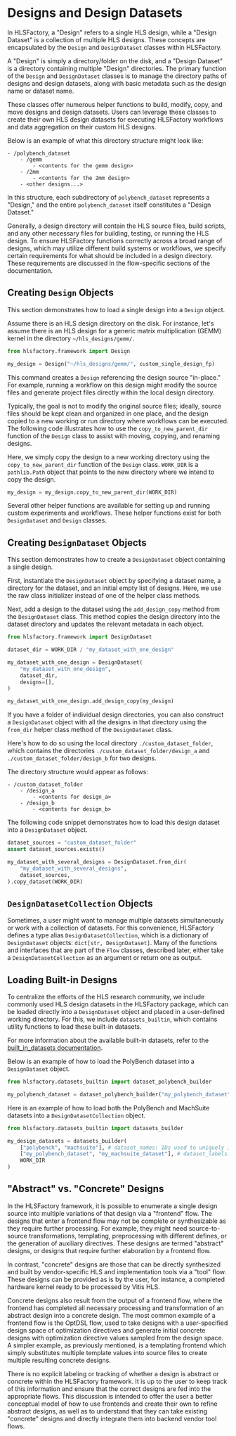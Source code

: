 # Designs and Design Datasets

In HLSFactory, a "Design" refers to a single HLS design, while a "Design Dataset" is a collection of multiple HLS designs. These concepts are encapsulated by the `Design` and `DesignDataset` classes within HLSFactory.

A "Design" is simply a directory/folder on the disk, and a "Design Dataset" is a directory containing multiple "Design" directories. The primary function of the `Design` and `DesignDataset` classes is to manage the directory paths of designs and design datasets, along with basic metadata such as the design name or dataset name.

These classes offer numerous helper functions to build, modify, copy, and move designs and design datasets. Users can leverage these classes to create their own HLS design datasets for executing HLSFactory workflows and data aggregation on their custom HLS designs.

Below is an example of what this directory structure might look like:

```text
- /polybench_dataset
    - /gemm
        - <contents for the gemm design>
    - /2mm
        - <contents for the 2mm design>
    - <other designs...>
```

In this structure, each subdirectory of `polybench_dataset` represents a "Design," and the entire `polybench_dataset` itself constitutes a "Design Dataset."

Generally, a design directory will contain the HLS source files, build scripts, and any other necessary files for building, testing, or running the HLS design. To ensure HLSFactory functions correctly across a broad range of designs, which may utilize different build systems or workflows, we specify certain requirements for what should be included in a design directory. These requirements are discussed in the flow-specific sections of the documentation.

## Creating `Design` Objects

This section demonstrates how to load a single design into a `Design` object.

Assume there is an HLS design directory on the disk. For instance, let's assume there is an HLS design for a generic matrix multiplication (GEMM) kernel in the directory `~/hls_designs/gemm/`.

```python
from hlsfactory.framework import Design

my_design = Design("~/hls_designs/gemm/", custom_single_design_fp)
```

This command creates a `Design` referencing the design source "in-place." For example, running a workflow on this design might modify the source files and generate project files directly within the local design directory. 

Typically, the goal is not to modify the original source files; ideally, source files should be kept clean and organized in one place, and the design copied to a new working or run directory where workflows can be executed. The following code illustrates how to use the `copy_to_new_parent_dir` function of the `Design` class to assist with moving, copying, and renaming designs.

Here, we simply copy the design to a new working directory using the `copy_to_new_parent_dir` function of the `Design` class. `WORK_DIR` is a `pathlib.Path` object that points to the new directory where we intend to copy the design.

```python
my_design = my_design.copy_to_new_parent_dir(WORK_DIR)
```

Several other helper functions are available for setting up and running custom experiments and workflows. These helper functions exist for both `DesignDataset` and `Design` classes.

## Creating `DesignDataset` Objects

This section demonstrates how to create a `DesignDataset` object containing a single design.

First, instantiate the `DesignDataset` object by specifying a dataset name, a directory for the dataset, and an initial empty list of designs. Here, we use the raw class initializer instead of one of the helper class methods.

Next, add a design to the dataset using the `add_design_copy` method from the `DesignDataset` class. This method copies the design directory into the dataset directory and updates the relevant metadata in each object.

```python
from hlsfactory.framework import DesignDataset

dataset_dir = WORK_DIR / "my_dataset_with_one_design"

my_dataset_with_one_design = DesignDataset(
    "my_dataset_with_one_design",
    dataset_dir,
    designs=[],
)

my_dataset_with_one_design.add_design_copy(my_design)
```

If you have a folder of individual design directories, you can also construct a `DesignDataset` object with all the designs in that directory using the `from_dir` helper class method of the `DesignDataset` class.

Here's how to do so using the local directory `./custom_dataset_folder`, which contains the directories `./custom_dataset_folder/design_a` and `./custom_dataset_folder/design_b` for two designs.

The directory structure would appear as follows:

```text
- /custom_dataset_folder
    - /design_a
        - <contents for design_a>
    - /design_b
        - <contents for design_b>
```

The following code snippet demonstrates how to load this design dataset into a `DesignDataset` object.

```python
dataset_sources = "custom_dataset_folder"
assert dataset_sources.exists()

my_dataset_with_several_designs = DesignDataset.from_dir(
    "my_dataset_with_several_designs",
    dataset_sources,
).copy_dataset(WORK_DIR)
```

## `DesignDatasetCollection` Objects

Sometimes, a user might want to manage multiple datasets simultaneously or work with a collection of datasets. For this convenience, HLSFactory defines a type alias `DesignDatasetCollection`, which is a dictionary of `DesignDataset` objects: `dict[str, DesignDataset]`. Many of the functions and interfaces that are part of the `Flow` classes, described later, either take a `DesignDatasetCollection` as an argument or return one as output.

## Loading Built-in Designs

To centralize the efforts of the HLS research community, we include commonly used HLS design datasets in the HLSFactory package, which can be loaded directly into a `DesignDataset` object and placed in a user-defined working directory. For this, we include `datasets_builtin`, which contains utility functions to load these built-in datasets.

For more information about the available built-in datasets, refer to the [built_in_datasets documentation](../built_in_datasets).

Below is an example of how to load the PolyBench dataset into a `DesignDataset` object.

```python
from hlsfactory.datasets_builtin import dataset_polybench_builder

my_polybench_dataset = dataset_polybench_builder("my_polybench_dataset", WORK_DIR)
```

Here is an example of how to load both the PolyBench and MachSuite datasets into a `DesignDatasetCollection` object.

```python
from hlsfactory.datasets_builtin import datasets_builder

my_design_datasets = datasets_builder(
    ["polybench", "machsuite"], # dataset_names: IDs used to uniquely identify the datasets
    ["my_polybench_dataset", "my_machsuite_dataset"], # dataset_labels: User-provided names for the created DesignDataset objects
    WORK_DIR
)
```

## "Abstract" vs. "Concrete" Designs

In the HLSFactory framework, it is possible to enumerate a single design source into multiple variations of that design via a "frontend" flow. The designs that enter a frontend flow may not be complete or synthesizable as they require further processing. For example, they might need source-to-source transformations, templating, preprocessing with different defines, or the generation of auxiliary directives. These designs are termed "abstract" designs, or designs that require further elaboration by a frontend flow.

In contrast, "concrete" designs are those that can be directly synthesized and built by vendor-specific HLS and implementation tools via a "tool" flow. These designs can be provided as is by the user, for instance, a completed hardware kernel ready to be processed by Vitis HLS.

Concrete designs also result from the output of a frontend flow, where the frontend has completed all necessary processing and transformation of an abstract design into a concrete design. The most common example of a frontend flow is the OptDSL flow, used to take designs with a user-specified design space of optimization directives and generate initial concrete designs with optimization directive values sampled from the design space. A simpler example, as previously mentioned, is a templating frontend which simply substitutes multiple template values into source files to create multiple resulting concrete designs.

There is no explicit labeling or tracking of whether a design is abstract or concrete within the HLSFactory framework. It is up to the user to keep track of this information and ensure that the correct designs are fed into the appropriate flows. This discussion is intended to offer the user a better conceptual model of how to use frontends and create their own to refine abstract designs, as well as to understand that they can take existing "concrete" designs and directly integrate them into backend vendor tool flows.
